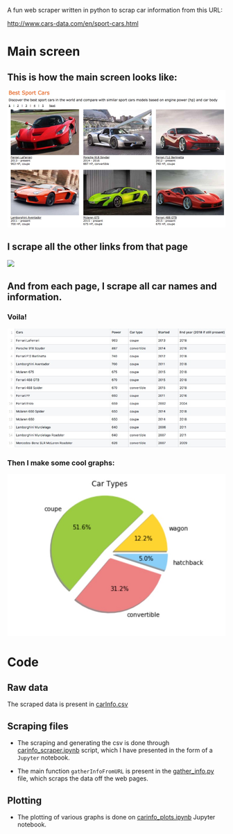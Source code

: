 A fun web scraper written in python to scrap car information from this URL:

http://www.cars-data.com/en/sport-cars.html

# Main screen

## This is how the main screen looks like:

![](https://github.com/prashantgupta24/python-web-scraper/blob/master/images/main_screen.jpg)

## I scrape all the other links from that page

![](https://github.com/prashantgupta24/python-web-scraper/blob/master/images/links.jpg)

## And from each page, I scrape all car names and information.

### Voila!

![](https://github.com/prashantgupta24/python-web-scraper/blob/master/images/csv.jpg)

### Then I make some cool graphs:

![](https://github.com/prashantgupta24/python-web-scraper/blob/master/images/car%20pie%20chart.jpg)

# Code

## Raw data
The scraped data is present in [carInfo.csv](https://github.com/prashantgupta24/python-web-scraper/blob/dev/src/carInfo.csv)

## Scraping files

- The scraping and generating the csv is done through [carinfo_scraper.ipynb](https://github.com/prashantgupta24/python-web-scraper/blob/master/src/carinfo_scraper.ipynb) script, which I have presented in the form of a `Jupyter` notebook. 

- The main function `gatherInfoFromURL` is present in the [gather_info.py](https://github.com/prashantgupta24/python-web-scraper/blob/master/src/gather_info.py) file, which scraps the data off the web pages.

## Plotting
- The plotting of various graphs is done on [carinfo_plots.ipynb](https://github.com/prashantgupta24/python-web-scraper/blob/master/src/carinfo_plots.ipynb) Jupyter notebook.
